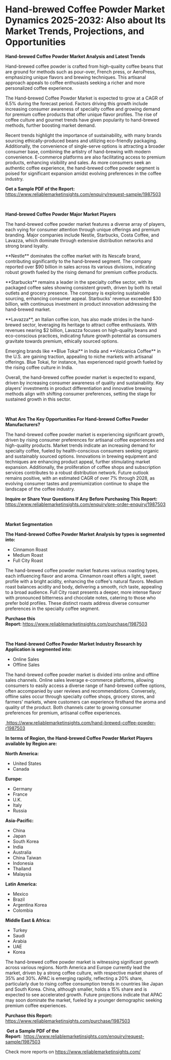<p><h1>Hand-brewed Coffee Powder Market Dynamics 2025-2032: Also about Its Market Trends, Projections, and Opportunities</h1></p><p><strong>Hand-brewed Coffee Powder Market Analysis and Latest Trends</strong></p>
<p><p>Hand-brewed coffee powder is crafted from high-quality coffee beans that are ground for methods such as pour-over, French press, or AeroPress, emphasizing unique flavors and brewing techniques. This artisanal approach appeals to coffee enthusiasts seeking a richer and more personalized coffee experience.</p><p>The Hand-brewed Coffee Powder Market is expected to grow at a CAGR of 6.5% during the forecast period. Factors driving this growth include increasing consumer awareness of specialty coffee and growing demand for premium coffee products that offer unique flavor profiles. The rise of coffee culture and gourmet trends have given popularity to hand-brewed methods, further boosting market demand.</p><p>Recent trends highlight the importance of sustainability, with many brands sourcing ethically-produced beans and utilizing eco-friendly packaging. Additionally, the convenience of single-serve options is attracting a broader consumer base, combining the artistry of hand-brewing with modern convenience. E-commerce platforms are also facilitating access to premium products, enhancing visibility and sales. As more consumers seek an authentic coffee experience, the hand-brewed coffee powder segment is poised for significant expansion amidst evolving preferences in the coffee industry.</p></p>
<p><strong>Get a Sample PDF of the Report:&nbsp;</strong> <a href="https://www.reliablemarketinsights.com/enquiry/request-sample/1987503?utm_campaign=3036&utm_medium=2&utm_source=Github&utm_content=ia&utm_term=07042025&utm_id=hand-brewed-coffee-powder">https://www.reliablemarketinsights.com/enquiry/request-sample/1987503</a></p>
<p>&nbsp;</p>
<p><strong>Hand-brewed Coffee Powder Major Market Players</strong></p>
<p><p>The hand-brewed coffee powder market features a diverse array of players, each vying for consumer attention through unique offerings and premium branding. Major companies include Nestle, Starbucks, Costa Coffee, and Lavazza, which dominate through extensive distribution networks and strong brand loyalty. </p><p>**Nestle** dominates the coffee market with its Nescafe brand, contributing significantly to the hand-brewed segment. The company reported over $90 billion in sales across its various divisions, indicating robust growth fueled by the rising demand for premium coffee products.</p><p>**Starbucks** remains a leader in the specialty coffee sector, with its packaged coffee sales showing consistent growth, driven by both its retail outlets and grocery presence. The company is exploring sustainable sourcing, enhancing consumer appeal. Starbucks' revenue exceeded $30 billion, with continuous investment in product innovation addressing the hand-brewed market.</p><p>**Lavazza**, an Italian coffee icon, has also made strides in the hand-brewed sector, leveraging its heritage to attract coffee enthusiasts. With revenues nearing $2 billion, Lavazza focuses on high-quality beans and eco-conscious practices, indicating future growth potential as consumers gravitate towards premium, ethically sourced options.</p><p>Emerging brands like **Blue Tokai** in India and **Volcanica Coffee** in the U.S. are gaining traction, appealing to niche markets with artisanal offerings. Blue Tokai, for instance, has experienced rapid growth fueled by the rising coffee culture in India.</p><p>Overall, the hand-brewed coffee powder market is expected to expand, driven by increasing consumer awareness of quality and sustainability. Key players' investments in product differentiation and innovative brewing methods align with shifting consumer preferences, setting the stage for sustained growth in this sector.</p></p>
<p>&nbsp;</p>
<p><strong>What Are The Key Opportunities For Hand-brewed Coffee Powder Manufacturers?</strong></p>
<p><p>The hand-brewed coffee powder market is experiencing significant growth, driven by rising consumer preferences for artisanal coffee experiences and high-quality products. Market trends indicate an increasing demand for specialty coffee, fueled by health-conscious consumers seeking organic and sustainably sourced options. Innovations in brewing equipment and techniques are enhancing product appeal, further stimulating market expansion. Additionally, the proliferation of coffee shops and subscription services contributes to a robust distribution network. Future outlook remains positive, with an estimated CAGR of over 7% through 2028, as evolving consumer tastes and premiumization continue to shape the landscape of the coffee industry.</p></p>
<p><strong>Inquire or Share Your Questions If Any Before Purchasing This Report:</strong> <a href="https://www.reliablemarketinsights.com/enquiry/pre-order-enquiry/1987503?utm_campaign=3036&utm_medium=2&utm_source=Github&utm_content=ia&utm_term=07042025&utm_id=hand-brewed-coffee-powder">https://www.reliablemarketinsights.com/enquiry/pre-order-enquiry/1987503</a></p>
<p>&nbsp;</p>
<p><strong>Market Segmentation</strong></p>
<p><strong>The Hand-brewed Coffee Powder Market Analysis by types is segmented into:</strong></p>
<p><ul><li>Cinnamon Roast</li><li>Medium Roast</li><li>Full City Roast</li></ul></p>
<p><p>The hand-brewed coffee powder market features various roasting types, each influencing flavor and aroma. Cinnamon roast offers a light, sweet profile with a bright acidity, enhancing the coffee's natural flavors. Medium roast balances acidity and body, delivering a smooth, rich taste, appealing to a broad audience. Full City roast presents a deeper, more intense flavor with pronounced bitterness and chocolate notes, catering to those who prefer bold profiles. These distinct roasts address diverse consumer preferences in the specialty coffee segment.</p></p>
<p><strong>Purchase this Report:&nbsp;</strong><a href="https://www.reliablemarketinsights.com/purchase/1987503?utm_campaign=3036&utm_medium=2&utm_source=Github&utm_content=ia&utm_term=07042025&utm_id=hand-brewed-coffee-powder">https://www.reliablemarketinsights.com/purchase/1987503</a></p>
<p>&nbsp;</p>
<p><strong>The Hand-brewed Coffee Powder Market Industry Research by Application is segmented into:</strong></p>
<p><ul><li>Online Sales</li><li>Offline Sales</li></ul></p>
<p><p>The hand-brewed coffee powder market is divided into online and offline sales channels. Online sales leverage e-commerce platforms, allowing consumers to easily access a diverse range of hand-brewed coffee options, often accompanied by user reviews and recommendations. Conversely, offline sales occur through specialty coffee shops, grocery stores, and farmers’ markets, where customers can experience firsthand the aroma and quality of the product. Both channels cater to growing consumer preferences for premium, artisanal coffee experiences.</p></p>
<p><a href="https://www.reliablemarketinsights.com/hand-brewed-coffee-powder-r1987503?utm_campaign=3036&utm_medium=2&utm_source=Github&utm_content=ia&utm_term=07042025&utm_id=hand-brewed-coffee-powder">&nbsp;https://www.reliablemarketinsights.com/hand-brewed-coffee-powder-r1987503</a></p>
<p><strong>In terms of Region, the Hand-brewed Coffee Powder Market Players available by Region are:</strong></p>
<p>
    <p> <strong> North America: </strong>
        <ul>
            <li>United States</li>
            <li>Canada</li>
        </ul>
        </p> 
    <p> <strong> Europe: </strong>
        <ul>
            <li>Germany</li>
            <li>France</li>
            <li>U.K.</li>
            <li>Italy</li>
            <li>Russia</li>
        </ul>
        </p> 
    <p> <strong> Asia-Pacific: </strong>
        <ul>
            <li>China</li>
            <li>Japan</li>
            <li>South Korea</li>
            <li>India</li>
            <li>Australia</li>
            <li>China Taiwan</li>
            <li>Indonesia</li>
            <li>Thailand</li>
            <li>Malaysia</li>
        </ul>
        </p> 
    <p> <strong> Latin America: </strong>
        <ul>
            <li>Mexico</li>
            <li>Brazil</li>
            <li>Argentina Korea</li>
            <li>Colombia</li>
        </ul>
        </p> 
    <p> <strong> Middle East & Africa: </strong>
        <ul>
            <li>Turkey</li>
            <li>Saudi</li>
            <li>Arabia</li>
            <li>UAE</li>
            <li>Korea</li>
        </ul>
    </p>
    </p>
<p><p>The hand-brewed coffee powder market is witnessing significant growth across various regions. North America and Europe currently lead the market, driven by a strong coffee culture, with respective market shares of 35% and 30%. APAC is emerging rapidly, reflecting a 20% share, particularly due to rising coffee consumption trends in countries like Japan and South Korea. China, although smaller, holds a 15% share and is expected to see accelerated growth. Future projections indicate that APAC may soon dominate the market, fueled by a younger demographic seeking premium coffee experiences.</p></p>
<p><strong>Purchase this Report: </strong><a href="https://www.reliablemarketinsights.com/purchase/1987503?utm_campaign=3036&utm_medium=2&utm_source=Github&utm_content=ia&utm_term=07042025&utm_id=hand-brewed-coffee-powder">https://www.reliablemarketinsights.com/purchase/1987503</a></p>
<p>&nbsp;<strong>Get a Sample PDF of the Report:&nbsp;&nbsp;</strong><a href="https://www.reliablemarketinsights.com/enquiry/request-sample/1987503?utm_campaign=3036&utm_medium=2&utm_source=Github&utm_content=ia&utm_term=07042025&utm_id=hand-brewed-coffee-powder">https://www.reliablemarketinsights.com/enquiry/request-sample/1987503</a></p>
<p><strong></strong></p>
<p>Check more reports on <a href="https://www.reliablemarketinsights.com/?utm_campaign=3036&utm_medium=2&utm_source=Github&utm_content=ia&utm_term=07042025&utm_id=hand-brewed-coffee-powder">https://www.reliablemarketinsights.com/</a></p>